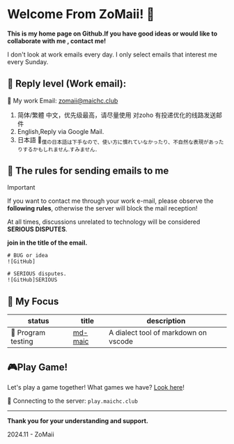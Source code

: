# Welcome From ZoMaii! &#x1F973;

**This is my home page on Github.If you have good ideas or would like to collaborate with me , contact me!**

I don't look at work emails every day. I only select emails that interest me every Sunday.


## :incoming_envelope: Reply level (Work email):
:speech_balloon: My work Email: [zomaii@maichc.club](mailto:zomaii@maichc.club)

1. 简体/繁體 中文，优先级最高，请尽量使用 对zoho 有投递优化的线路发送邮件
2. English,Reply via Google Mail.
3. 日本語 🫠<sub>僕の日本語は下手なので、使い方に慣れていなかったり、不自然な表現があったりするかもしれません.すみません．</sub>


## :page_with_curl: The rules for sending emails to me

> [!IMPORTANT]
> If you want to contact me through your work e-mail, please observe the **following rules**, otherwise the server will block the mail reception!
>
> At all times, discussions unrelated to technology will be considered **SERIOUS DISPUTES**.

**join in the title of the email.**
```
# BUG or idea
![GitHub]

# SERIOUS disputes.
![GitHub]SERIOUS 
```

## &#x1F914; My Focus
|status|title|description|
|-|-|-|
|👀 Program testing |[md-maic](https://github.com/ZoMaii/md-maic)|A dialect tool of markdown on vscode|

## 🎮️Play Game!

Let's play a game together! What games we have? [Look here](./play.maichc.club/)!

🔗 Connecting to the server: `play.maichc.club`

---
**Thank you for your understanding and support.**

2024.11 - ZoMaii
